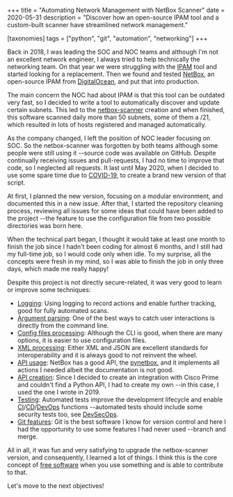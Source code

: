 +++
title = "Automating Network Management with NetBox Scanner"
date  = 2020-05-31
description = "Discover how an open-source IPAM tool and a custom-built scanner have streamlined network management."

[taxonomies]
tags = ["python", "git", "automation", "networking"]
+++

Back in 2018, I was leading the SOC and NOC teams and although I'm not an excellent network engineer, I always tried to help technically the networking team.  On that year we were struggling with the [IPAM](https://en.wikipedia.org/wiki/IP_address_management) tool and started looking for a replacement.  Then we found and tested [NetBox](https://github.com/netbox-community/netbox), an open-source IPAM from [DigitalOcean](https://www.digitalocean.com/), and put that into production.

The main concern the NOC had about IPAM is that this tool can be outdated very fast, so I decided to write a tool to automatically discover and update certain subnets.  This led to the [netbox-scanner](https://github.com/lopes/netbox-scanner) creation and when finished, this software scanned daily more than 50 subnets, some of them a /21, which resulted in lots of hosts registered and managed automatically.

As the company changed, I left the position of NOC leader focusing on SOC.  So the netbox-scanner was forgotten by both teams although some people were still using it --source code was available on GitHub.  Despite continually receiving issues and pull-requests, I had no time to improve that code, so I neglected all requests.  It last until May 2020, when I decided to use some spare time due to [COVID-19](https://en.wikipedia.org/wiki/COVID-19_pandemic), to create a brand new version of that script.

At first, I planned the new version, focusing on a modular environment, and documented this in a new issue.  After that, I started the repository cleaning process, reviewing all issues for some ideas that could have been added to the project --the feature to use the configuration file from two possible directories was born here.

When the technical part began, I thought it would take at least one month to finish the job since I hadn't been coding for almost 6 months, and I still had my full-time job, so I would code only when idle.  To my surprise, all the concepts were fresh in my mind, so I was able to finish the job in only three days, which made me really happy!

Despite this project is not directly secure-related, it was very good to learn or improve some techniques:

- [Logging](https://realpython.com/python-logging/): Using logging to record actions and enable further tracking, good for fully automated scans.
- [Argument parsing](https://realpython.com/command-line-interfaces-python-argparse/): One of the best ways to catch user interactions is directly from the command line.
- [Config files processing](https://docs.python.org/3/library/configparser.html): Although the CLI is good, when there are many options, it is easier to use configuration files.
- [XML processing](https://docs.python.org/3/library/xml.etree.elementtree.html): Either XML and JSON are excellent standards for interoperability and it is always good to not reinvent the wheel.
- [API usage](https://pynetbox.readthedocs.io/en/latest/): NetBox has a good API, the [pynetbox](https://github.com/digitalocean/pynetbox), and it implements all actions I needed albeit the documentation is not good.
- [API creation](https://github.com/lopes/netbox-scanner/blob/master/nbs/prime.md): Since I decided to create an integration with Cisco Prime and couldn't find a Python API, I had to create my own --in this case, I used the one I wrote in 2019.
- [Testing](https://realpython.com/python-testing/): Automated tests improve the development lifecycle and enable [CI](https://en.wikipedia.org/wiki/Continuous_integration)/[CD](https://en.wikipedia.org/wiki/Continuous_delivery)/[DevOps](https://en.wikipedia.org/wiki/DevOps) functions --automated tests should include some security tests too, see [DevSecOps](https://www.redhat.com/en/topics/devops/what-is-devsecops).
- [Git features](https://backlog.com/git-tutorial/branching/create-branch/): Git is the best software I know for version control and here I had the opportunity to use some features I had never used --branch and merge.

All in all, it was fun and very satisfying to upgrade the netbox-scanner version, and consequently, I learned a lot of things.  I think this is the core concept of [free software](https://en.wikipedia.org/wiki/Free_software) when you use something and is able to contribute to that.

Let's move to the next objectives!
